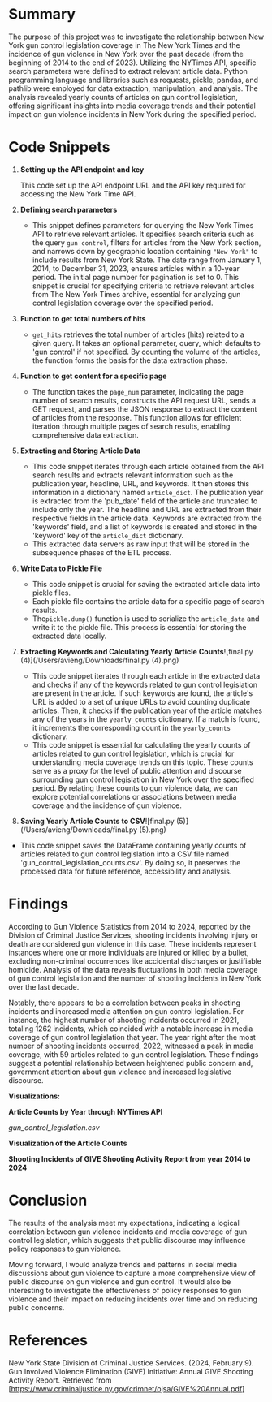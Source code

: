 # Summary

The purpose of this project was to investigate the relationship between New York gun control legislation coverage in The New York Times and the incidence of gun violence in New York over the past decade (from the beginning of 2014 to the end of 2023). Utilizing the NYTimes API, specific search parameters were defined to extract relevant article data. Python programming language and libraries such as requests, pickle, pandas, and pathlib were employed for data extraction, manipulation, and analysis. The analysis revealed yearly counts of articles on gun control legislation, offering significant insights into media coverage trends and their potential impact on gun violence incidents in New York during the specified period.

# Code Snippets 

1. **Setting up the API endpoint and key** 

  

   This code set up the API endpoint URL and the API key required for accessing the New York Time API. 

2. **Defining search parameters**

   

   - This snippet defines parameters for querying the New York Times API to retrieve relevant articles. It specifies search criteria such as the query `gun control`, filters for articles from the New York section, and narrows down by geographic location containing `"New York"` to include results from New York State. The date range from January 1, 2014, to December 31, 2023, ensures articles within a 10-year period. The initial page number for pagination is set to 0. This snippet is crucial for specifying criteria to retrieve relevant articles from The New York Times archive, essential for analyzing gun control legislation coverage over the specified period.

3. **Function to get total numbers of hits** 

   

   - `get_hits` retrieves the total number of articles (hits) related to a given query. It takes an optional parameter, query, which defaults to 'gun control' if not specified. By counting the volume of the articles, the function forms the basis for the data extraction phase.

4. **Function to get content for a specific page** 

   

   - The  function takes the `page_num` parameter, indicating the page number of search results, constructs the API request URL, sends a GET request, and parses the JSON response to extract the content of articles from the response. This function allows for efficient iteration through multiple pages of search results, enabling comprehensive data extraction. 

5. **Extracting and Storing Article Data**

   - This code snippet iterates through each article obtained from the API search results and extracts relevant information such as the publication year, headline, URL, and keywords. It then stores this information in a dictionary named `article_dict`. The publication year is extracted from the 'pub_date' field of the article and truncated to include only the year. The headline and URL are extracted from their respective fields in the article data. Keywords are extracted from the 'keywords' field, and a list of keywords is created and stored in the 'keyword' key of the `article_dict` dictionary.
   - This extracted data servers as raw input that will be stored in the subsequence phases of the ETL process. 

6. **Write Data to Pickle File**

   - This code snippet is crucial for saving the extracted article data into pickle files. 
   - Each pickle file contains the article data for a specific page of search results. 
   - The`pickle.dump()` function is used to serialize the `article_data` and write it to the pickle file. This process is essential for storing the extracted data locally.

   

7. **Extracting Keywords and Calculating Yearly Article Counts**![final.py (4)](/Users/avieng/Downloads/final.py (4).png)
   - This code snippet iterates through each article in the extracted data and checks if any of the keywords related to gun control legislation are present in the article. If such keywords are found, the article's URL is added to a set of unique URLs to avoid counting duplicate articles. Then, it checks if the publication year of the article matches any of the years in the `yearly_counts` dictionary. If a match is found, it increments the corresponding count in the `yearly_counts` dictionary.
   - This code snippet is essential for calculating the yearly counts of articles related to gun control legislation, which is crucial for understanding media coverage trends on this topic. These counts serve as a proxy for the level of public attention and discourse surrounding gun control legislation in New York over the specified period. By relating these counts to gun violence data, we can explore potential correlations or associations between media coverage and the incidence of gun violence.

8. **Saving Yearly Article Counts to CSV**![final.py (5)](/Users/avieng/Downloads/final.py (5).png)

- This code snippet saves the DataFrame containing yearly counts of articles related to gun control legislation into a CSV file named 'gun_control_legislation_counts.csv'. By doing so, it preserves the processed data for future reference, accessibility and analysis.



# Findings

According to Gun Violence Statistics from 2014 to 2024, reported by the Division of Criminal Justice Services, shooting incidents involving injury or death are considered gun violence in this case. These incidents represent instances where one or more individuals are injured or killed by a bullet, excluding non-criminal occurrences like accidental discharges or justifiable homicide. Analysis of the data reveals fluctuations in both media coverage of gun control legislation and the number of shooting incidents in New York over the last decade. 

Notably, there appears to be a correlation between peaks in shooting incidents and increased media attention on gun control legislation. For instance, the highest number of shooting incidents occurred in 2021, totaling 1262 incidents, which coincided with a notable increase in media coverage of gun control legislation that year. The year right after the most number of shooting incidents occurred, 2022, witnessed a peak in media coverage, with 59 articles related to gun control legislation. These findings suggest a potential relationship between heightened public concern and, government attention about gun violence and increased legislative discourse.



**Visualizations:** 

**Article Counts by Year through NYTimes API** 

*gun_control_legislation.csv*



**Visualization of the Article Counts** 

>



**Shooting Incidents of GIVE Shooting Activity Report from year 2014 to 2024**



# Conclusion

The results of the analysis meet my expectations, indicating a logical correlation between gun violence incidents and media coverage of gun control legislation, which suggests that public discourse may influence policy responses to gun violence. 

Moving forward, I would analyze trends and patterns in social media discussions about gun violence to capture a more comprehensive view of public discourse on gun violence and gun control. It would also be interesting to investigate the effectiveness of policy responses to gun violence and their impact on reducing incidents over time and on reducing public concerns. 

# References  

New York State Division of Criminal Justice Services. (2024, February 9). Gun Involved Violence Elimination (GIVE) Initiative: Annual GIVE Shooting Activity Report. Retrieved from [https://www.criminaljustice.ny.gov/crimnet/ojsa/GIVE%20Annual.pdf]

